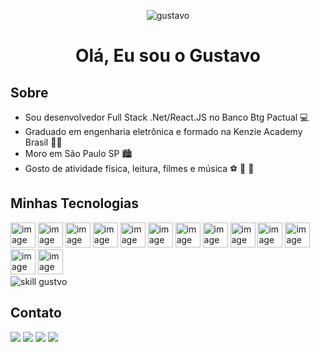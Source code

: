 
<p align="center">
    <img src="https://gustavo-messias.vercel.app/static/media/astro2.a7a85399.png" alt="gustavo">
</p>

<h1 align="center">  Olá, Eu sou o Gustavo </h1>

## Sobre
- Sou desenvolvedor Full Stack .Net/React.JS no Banco Btg Pactual :computer:
- Graduado em engenharia eletrônica e formado na Kenzie Academy Brasil :man_student:
- Moro em São Paulo SP :cityscape:
- Gosto de atividade física, leitura, filmes e música :soccer: :book: :musical_score:

## Minhas Tecnologias
<div>
<div style="{margin:0}">
  <img src="https://cdn.jsdelivr.net/gh/devicons/devicon/icons/react/react-original.svg" width="40" height="40" alt="image tech">
  <img src="https://cdn.jsdelivr.net/gh/devicons/devicon/icons/javascript/javascript-original.svg" width="40" height="40" alt="image tech">
  <img src="https://cdn.jsdelivr.net/gh/devicons/devicon/icons/typescript/typescript-original.svg" width="40" height="40" alt="image tech">
  <img src="https://cdn.jsdelivr.net/gh/devicons/devicon/icons/html5/html5-original.svg" width="40" height="40" alt="image tech">
  <img src="https://cdn.jsdelivr.net/gh/devicons/devicon/icons/css3/css3-original.svg" width="40" height="40" alt="image tech">

  <img src="https://cdn.jsdelivr.net/gh/devicons/devicon/icons/dot-net/dot-net-original.svg" width="40" height="40" alt="image tech">
  <img src="https://cdn.jsdelivr.net/gh/devicons/devicon/icons/csharp/csharp-original.svg" width="40" height="40" alt="image tech">
  <img src="https://cdn.jsdelivr.net/gh/devicons/devicon/icons/nodejs/nodejs-original.svg" width="40" height="40" alt="image tech">
  <img src="https://cdn.jsdelivr.net/gh/devicons/devicon/icons/python/python-original.svg" width="40" height="40" alt="image tech">
  <img src="https://cdn.jsdelivr.net/gh/devicons/devicon/icons/docker/docker-plain-wordmark.svg" width="40" height="40" alt="image tech">

  <img src="https://cdn.jsdelivr.net/gh/devicons/devicon/icons/mysql/mysql-plain-wordmark.svg" width="40" height="40" alt="image tech">
  <img src="https://cdn.jsdelivr.net/gh/devicons/devicon/icons/postgresql/postgresql-plain-wordmark.svg" width="40" height="40" alt="image tech">
  <img src="https://cdn.jsdelivr.net/gh/devicons/devicon/icons/redis/redis-original.svg" width="40" height="40" alt="image tech">

</div>
 
  <div>
    <img  src = "https://github-readme-stats.vercel.app/api/top-langs?username=gustavom96&show_icons=true&locale=pt-br&layout=compact&theme=dark"alt = "skill gustvo" />
  </div>  
      
    
</div>
  

  
## Contato
<div>
  <a href="mailto:gustavo.hmessias96@gmail.com"><img src="https://img.shields.io/badge/Email-D14836?style=for-the-badge&logo=gmail&logoColor=white"></a>
  <a href="https://gustavo-messias.vercel.app" target="_blank"><img src="https://img.shields.io/badge/Portfolio-000000?style=for-the-badge&logo=vercel&logoColor=white" target="_blank"></a> 
<a href="https://drive.google.com/file/d/1RE5qfxSrBpv7IdrY5PGb3rCWREEV1FIv/view?usp=sharing"><img src="https://img.shields.io/badge/curriculo-002333?style=for-the-badge&logo=gitbook&logoColor=white"></a>
  <a href="https://www.linkedin.com/in/gustavo-messias" target="_blank"><img src="https://img.shields.io/badge/-LinkedIn-%230077B5?style=for-the-badge&logo=linkedin&logoColor=white" target="_blank"></a> 
</div>
 
    

